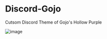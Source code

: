 # Discord-Gojo
Cutsom Discord Theme of Gojo's Hollow Purple

![image](https://github.com/mOdboss-Studios/Discord-Gojo/assets/173762961/8a6ab541-e6e3-4e98-8aee-691f195c52a1)
